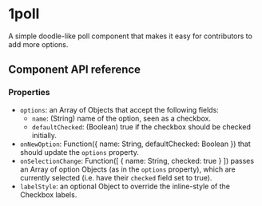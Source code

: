 # 1poll

A simple doodle-like poll component that makes it easy for contributors to add more options.

## Component API reference

### Properties

- `options`: an Array of Objects that accept the following fields:
  - `name`: (String) name of the option, seen as a checkbox.
  - `defaultChecked`: (Boolean) true if the checkbox should be checked initially.
- `onNewOption`: Function({ name: String, defaultChecked: Boolean }) that should update the `options` property.
- `onSelectionChange`: Function([ { name: String, checked: true } ]) passes an Array of option Objects (as in the `options` property), which are currently selected (i.e. have their `checked` field set to true).
- `labelStyle`: an optional Object to override the inline-style of the Checkbox labels.
